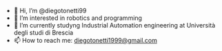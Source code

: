 - 👋 Hi, I’m @diegotonetti99
- 👀 I’m interested in robotics and programming 
- 🏫 I’m currently studyng Industrial Automation engineering at Università degli studi di Brescia
- 📫 How to reach me: diegotonetti1999@gmail.com

<!---
diegotonetti99/diegotonetti99 is a ✨ special ✨ repository because its `README.md` (this file) appears on your GitHub profile.
You can click the Preview link to take a look at your changes.
--->
